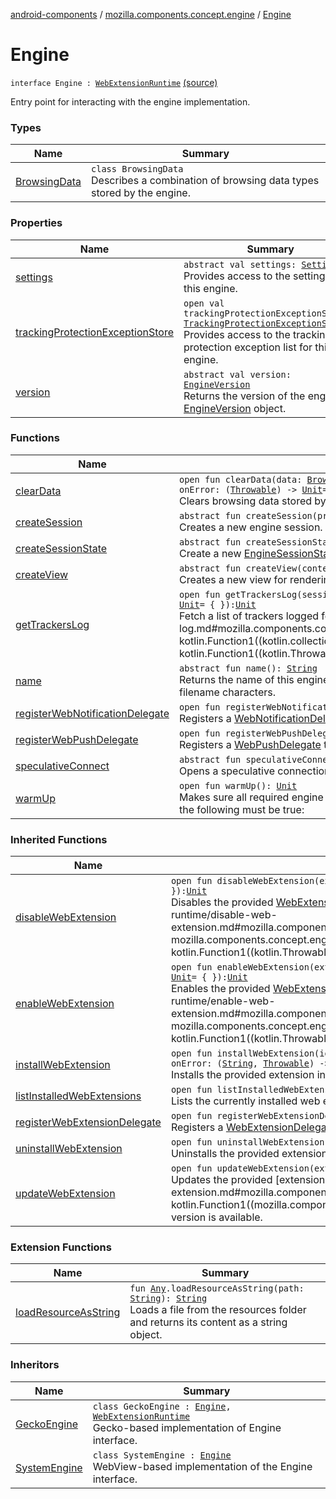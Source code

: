 [android-components](../../index.md) / [mozilla.components.concept.engine](../index.md) / [Engine](./index.md)

# Engine

`interface Engine : `[`WebExtensionRuntime`](../../mozilla.components.concept.engine.webextension/-web-extension-runtime/index.md) [(source)](https://github.com/mozilla-mobile/android-components/blob/master/components/concept/engine/src/main/java/mozilla/components/concept/engine/Engine.kt#L23)

Entry point for interacting with the engine implementation.

### Types

| Name | Summary |
|---|---|
| [BrowsingData](-browsing-data/index.md) | `class BrowsingData`<br>Describes a combination of browsing data types stored by the engine. |

### Properties

| Name | Summary |
|---|---|
| [settings](settings.md) | `abstract val settings: `[`Settings`](../-settings/index.md)<br>Provides access to the settings of this engine. |
| [trackingProtectionExceptionStore](tracking-protection-exception-store.md) | `open val trackingProtectionExceptionStore: `[`TrackingProtectionExceptionStorage`](../../mozilla.components.concept.engine.content.blocking/-tracking-protection-exception-storage/index.md)<br>Provides access to the tracking protection exception list for this engine. |
| [version](version.md) | `abstract val version: `[`EngineVersion`](../../mozilla.components.concept.engine.utils/-engine-version/index.md)<br>Returns the version of the engine as [EngineVersion](../../mozilla.components.concept.engine.utils/-engine-version/index.md) object. |

### Functions

| Name | Summary |
|---|---|
| [clearData](clear-data.md) | `open fun clearData(data: `[`BrowsingData`](-browsing-data/index.md)` = BrowsingData.all(), host: `[`String`](https://kotlinlang.org/api/latest/jvm/stdlib/kotlin/-string/index.html)`? = null, onSuccess: () -> `[`Unit`](https://kotlinlang.org/api/latest/jvm/stdlib/kotlin/-unit/index.html)` = { }, onError: (`[`Throwable`](https://kotlinlang.org/api/latest/jvm/stdlib/kotlin/-throwable/index.html)`) -> `[`Unit`](https://kotlinlang.org/api/latest/jvm/stdlib/kotlin/-unit/index.html)` = { }): `[`Unit`](https://kotlinlang.org/api/latest/jvm/stdlib/kotlin/-unit/index.html)<br>Clears browsing data stored by the engine. |
| [createSession](create-session.md) | `abstract fun createSession(private: `[`Boolean`](https://kotlinlang.org/api/latest/jvm/stdlib/kotlin/-boolean/index.html)` = false): `[`EngineSession`](../-engine-session/index.md)<br>Creates a new engine session. |
| [createSessionState](create-session-state.md) | `abstract fun createSessionState(json: <ERROR CLASS>): `[`EngineSessionState`](../-engine-session-state/index.md)<br>Create a new [EngineSessionState](../-engine-session-state/index.md) instance from the serialized JSON representation. |
| [createView](create-view.md) | `abstract fun createView(context: <ERROR CLASS>, attrs: <ERROR CLASS>? = null): `[`EngineView`](../-engine-view/index.md)<br>Creates a new view for rendering web content. |
| [getTrackersLog](get-trackers-log.md) | `open fun getTrackersLog(session: `[`EngineSession`](../-engine-session/index.md)`, onSuccess: (`[`List`](https://kotlinlang.org/api/latest/jvm/stdlib/kotlin.collections/-list/index.html)`<`[`TrackerLog`](../../mozilla.components.concept.engine.content.blocking/-tracker-log/index.md)`>) -> `[`Unit`](https://kotlinlang.org/api/latest/jvm/stdlib/kotlin/-unit/index.html)`, onError: (`[`Throwable`](https://kotlinlang.org/api/latest/jvm/stdlib/kotlin/-throwable/index.html)`) -> `[`Unit`](https://kotlinlang.org/api/latest/jvm/stdlib/kotlin/-unit/index.html)` = { }): `[`Unit`](https://kotlinlang.org/api/latest/jvm/stdlib/kotlin/-unit/index.html)<br>Fetch a list of trackers logged for a given [session](get-trackers-log.md#mozilla.components.concept.engine.Engine$getTrackersLog(mozilla.components.concept.engine.EngineSession, kotlin.Function1((kotlin.collections.List((mozilla.components.concept.engine.content.blocking.TrackerLog)), kotlin.Unit)), kotlin.Function1((kotlin.Throwable, kotlin.Unit)))/session) . |
| [name](name.md) | `abstract fun name(): `[`String`](https://kotlinlang.org/api/latest/jvm/stdlib/kotlin/-string/index.html)<br>Returns the name of this engine. The returned string might be used in filenames and must therefore only contain valid filename characters. |
| [registerWebNotificationDelegate](register-web-notification-delegate.md) | `open fun registerWebNotificationDelegate(webNotificationDelegate: `[`WebNotificationDelegate`](../../mozilla.components.concept.engine.webnotifications/-web-notification-delegate/index.md)`): `[`Unit`](https://kotlinlang.org/api/latest/jvm/stdlib/kotlin/-unit/index.html)<br>Registers a [WebNotificationDelegate](../../mozilla.components.concept.engine.webnotifications/-web-notification-delegate/index.md) to be notified of engine events related to web notifications |
| [registerWebPushDelegate](register-web-push-delegate.md) | `open fun registerWebPushDelegate(webPushDelegate: `[`WebPushDelegate`](../../mozilla.components.concept.engine.webpush/-web-push-delegate/index.md)`): `[`WebPushHandler`](../../mozilla.components.concept.engine.webpush/-web-push-handler/index.md)<br>Registers a [WebPushDelegate](../../mozilla.components.concept.engine.webpush/-web-push-delegate/index.md) to be notified of engine events related to web extensions. |
| [speculativeConnect](speculative-connect.md) | `abstract fun speculativeConnect(url: `[`String`](https://kotlinlang.org/api/latest/jvm/stdlib/kotlin/-string/index.html)`): `[`Unit`](https://kotlinlang.org/api/latest/jvm/stdlib/kotlin/-unit/index.html)<br>Opens a speculative connection to the host of [url](speculative-connect.md#mozilla.components.concept.engine.Engine$speculativeConnect(kotlin.String)/url). |
| [warmUp](warm-up.md) | `open fun warmUp(): `[`Unit`](https://kotlinlang.org/api/latest/jvm/stdlib/kotlin/-unit/index.html)<br>Makes sure all required engine initialization logic is executed. The details are specific to individual implementations, but the following must be true: |

### Inherited Functions

| Name | Summary |
|---|---|
| [disableWebExtension](../../mozilla.components.concept.engine.webextension/-web-extension-runtime/disable-web-extension.md) | `open fun disableWebExtension(extension: `[`WebExtension`](../../mozilla.components.concept.engine.webextension/-web-extension/index.md)`, source: `[`EnableSource`](../../mozilla.components.concept.engine.webextension/-enable-source/index.md)` = EnableSource.USER, onSuccess: (`[`WebExtension`](../../mozilla.components.concept.engine.webextension/-web-extension/index.md)`) -> `[`Unit`](https://kotlinlang.org/api/latest/jvm/stdlib/kotlin/-unit/index.html)`, onError: (`[`Throwable`](https://kotlinlang.org/api/latest/jvm/stdlib/kotlin/-throwable/index.html)`) -> `[`Unit`](https://kotlinlang.org/api/latest/jvm/stdlib/kotlin/-unit/index.html)` = { }): `[`Unit`](https://kotlinlang.org/api/latest/jvm/stdlib/kotlin/-unit/index.html)<br>Disables the provided [WebExtension](../../mozilla.components.concept.engine.webextension/-web-extension/index.md). If the extension is already disabled the [onSuccess](../../mozilla.components.concept.engine.webextension/-web-extension-runtime/disable-web-extension.md#mozilla.components.concept.engine.webextension.WebExtensionRuntime$disableWebExtension(mozilla.components.concept.engine.webextension.WebExtension, mozilla.components.concept.engine.webextension.EnableSource, kotlin.Function1((mozilla.components.concept.engine.webextension.WebExtension, kotlin.Unit)), kotlin.Function1((kotlin.Throwable, kotlin.Unit)))/onSuccess) callback will be invoked, but this method has no effect on the extension. |
| [enableWebExtension](../../mozilla.components.concept.engine.webextension/-web-extension-runtime/enable-web-extension.md) | `open fun enableWebExtension(extension: `[`WebExtension`](../../mozilla.components.concept.engine.webextension/-web-extension/index.md)`, source: `[`EnableSource`](../../mozilla.components.concept.engine.webextension/-enable-source/index.md)` = EnableSource.USER, onSuccess: (`[`WebExtension`](../../mozilla.components.concept.engine.webextension/-web-extension/index.md)`) -> `[`Unit`](https://kotlinlang.org/api/latest/jvm/stdlib/kotlin/-unit/index.html)` = { }, onError: (`[`Throwable`](https://kotlinlang.org/api/latest/jvm/stdlib/kotlin/-throwable/index.html)`) -> `[`Unit`](https://kotlinlang.org/api/latest/jvm/stdlib/kotlin/-unit/index.html)` = { }): `[`Unit`](https://kotlinlang.org/api/latest/jvm/stdlib/kotlin/-unit/index.html)<br>Enables the provided [WebExtension](../../mozilla.components.concept.engine.webextension/-web-extension/index.md). If the extension is already enabled the [onSuccess](../../mozilla.components.concept.engine.webextension/-web-extension-runtime/enable-web-extension.md#mozilla.components.concept.engine.webextension.WebExtensionRuntime$enableWebExtension(mozilla.components.concept.engine.webextension.WebExtension, mozilla.components.concept.engine.webextension.EnableSource, kotlin.Function1((mozilla.components.concept.engine.webextension.WebExtension, kotlin.Unit)), kotlin.Function1((kotlin.Throwable, kotlin.Unit)))/onSuccess) callback will be invoked, but this method has no effect on the extension. |
| [installWebExtension](../../mozilla.components.concept.engine.webextension/-web-extension-runtime/install-web-extension.md) | `open fun installWebExtension(id: `[`String`](https://kotlinlang.org/api/latest/jvm/stdlib/kotlin/-string/index.html)`, url: `[`String`](https://kotlinlang.org/api/latest/jvm/stdlib/kotlin/-string/index.html)`, allowContentMessaging: `[`Boolean`](https://kotlinlang.org/api/latest/jvm/stdlib/kotlin/-boolean/index.html)` = true, supportActions: `[`Boolean`](https://kotlinlang.org/api/latest/jvm/stdlib/kotlin/-boolean/index.html)` = false, onSuccess: (`[`WebExtension`](../../mozilla.components.concept.engine.webextension/-web-extension/index.md)`) -> `[`Unit`](https://kotlinlang.org/api/latest/jvm/stdlib/kotlin/-unit/index.html)` = { }, onError: (`[`String`](https://kotlinlang.org/api/latest/jvm/stdlib/kotlin/-string/index.html)`, `[`Throwable`](https://kotlinlang.org/api/latest/jvm/stdlib/kotlin/-throwable/index.html)`) -> `[`Unit`](https://kotlinlang.org/api/latest/jvm/stdlib/kotlin/-unit/index.html)` = { _, _ -> }): `[`Unit`](https://kotlinlang.org/api/latest/jvm/stdlib/kotlin/-unit/index.html)<br>Installs the provided extension in this engine. |
| [listInstalledWebExtensions](../../mozilla.components.concept.engine.webextension/-web-extension-runtime/list-installed-web-extensions.md) | `open fun listInstalledWebExtensions(onSuccess: (`[`List`](https://kotlinlang.org/api/latest/jvm/stdlib/kotlin.collections/-list/index.html)`<`[`WebExtension`](../../mozilla.components.concept.engine.webextension/-web-extension/index.md)`>) -> `[`Unit`](https://kotlinlang.org/api/latest/jvm/stdlib/kotlin/-unit/index.html)`, onError: (`[`Throwable`](https://kotlinlang.org/api/latest/jvm/stdlib/kotlin/-throwable/index.html)`) -> `[`Unit`](https://kotlinlang.org/api/latest/jvm/stdlib/kotlin/-unit/index.html)` = { }): `[`Unit`](https://kotlinlang.org/api/latest/jvm/stdlib/kotlin/-unit/index.html)<br>Lists the currently installed web extensions in this engine. |
| [registerWebExtensionDelegate](../../mozilla.components.concept.engine.webextension/-web-extension-runtime/register-web-extension-delegate.md) | `open fun registerWebExtensionDelegate(webExtensionDelegate: `[`WebExtensionDelegate`](../../mozilla.components.concept.engine.webextension/-web-extension-delegate/index.md)`): `[`Unit`](https://kotlinlang.org/api/latest/jvm/stdlib/kotlin/-unit/index.html)<br>Registers a [WebExtensionDelegate](../../mozilla.components.concept.engine.webextension/-web-extension-delegate/index.md) to be notified of engine events related to web extensions |
| [uninstallWebExtension](../../mozilla.components.concept.engine.webextension/-web-extension-runtime/uninstall-web-extension.md) | `open fun uninstallWebExtension(ext: `[`WebExtension`](../../mozilla.components.concept.engine.webextension/-web-extension/index.md)`, onSuccess: () -> `[`Unit`](https://kotlinlang.org/api/latest/jvm/stdlib/kotlin/-unit/index.html)` = { }, onError: (`[`String`](https://kotlinlang.org/api/latest/jvm/stdlib/kotlin/-string/index.html)`, `[`Throwable`](https://kotlinlang.org/api/latest/jvm/stdlib/kotlin/-throwable/index.html)`) -> `[`Unit`](https://kotlinlang.org/api/latest/jvm/stdlib/kotlin/-unit/index.html)` = { _, _ -> }): `[`Unit`](https://kotlinlang.org/api/latest/jvm/stdlib/kotlin/-unit/index.html)<br>Uninstalls the provided extension from this engine. |
| [updateWebExtension](../../mozilla.components.concept.engine.webextension/-web-extension-runtime/update-web-extension.md) | `open fun updateWebExtension(extension: `[`WebExtension`](../../mozilla.components.concept.engine.webextension/-web-extension/index.md)`, onSuccess: (`[`WebExtension`](../../mozilla.components.concept.engine.webextension/-web-extension/index.md)`?) -> `[`Unit`](https://kotlinlang.org/api/latest/jvm/stdlib/kotlin/-unit/index.html)` = { }, onError: (`[`String`](https://kotlinlang.org/api/latest/jvm/stdlib/kotlin/-string/index.html)`, `[`Throwable`](https://kotlinlang.org/api/latest/jvm/stdlib/kotlin/-throwable/index.html)`) -> `[`Unit`](https://kotlinlang.org/api/latest/jvm/stdlib/kotlin/-unit/index.html)` = { _, _ -> }): `[`Unit`](https://kotlinlang.org/api/latest/jvm/stdlib/kotlin/-unit/index.html)<br>Updates the provided [extension](../../mozilla.components.concept.engine.webextension/-web-extension-runtime/update-web-extension.md#mozilla.components.concept.engine.webextension.WebExtensionRuntime$updateWebExtension(mozilla.components.concept.engine.webextension.WebExtension, kotlin.Function1((mozilla.components.concept.engine.webextension.WebExtension, kotlin.Unit)), kotlin.Function2((kotlin.String, kotlin.Throwable, kotlin.Unit)))/extension) if a new version is available. |

### Extension Functions

| Name | Summary |
|---|---|
| [loadResourceAsString](../../mozilla.components.support.test.file/kotlin.-any/load-resource-as-string.md) | `fun `[`Any`](https://kotlinlang.org/api/latest/jvm/stdlib/kotlin/-any/index.html)`.loadResourceAsString(path: `[`String`](https://kotlinlang.org/api/latest/jvm/stdlib/kotlin/-string/index.html)`): `[`String`](https://kotlinlang.org/api/latest/jvm/stdlib/kotlin/-string/index.html)<br>Loads a file from the resources folder and returns its content as a string object. |

### Inheritors

| Name | Summary |
|---|---|
| [GeckoEngine](../../mozilla.components.browser.engine.gecko/-gecko-engine/index.md) | `class GeckoEngine : `[`Engine`](./index.md)`, `[`WebExtensionRuntime`](../../mozilla.components.concept.engine.webextension/-web-extension-runtime/index.md)<br>Gecko-based implementation of Engine interface. |
| [SystemEngine](../../mozilla.components.browser.engine.system/-system-engine/index.md) | `class SystemEngine : `[`Engine`](./index.md)<br>WebView-based implementation of the Engine interface. |
